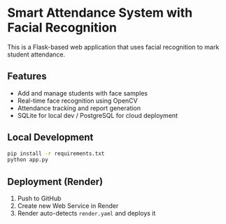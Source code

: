 # Smart Attendance System with Facial Recognition

This is a Flask-based web application that uses facial recognition to mark student attendance.

## Features
- Add and manage students with face samples
- Real-time face recognition using OpenCV
- Attendance tracking and report generation
- SQLite for local dev / PostgreSQL for cloud deployment

## Local Development
```bash
pip install -r requirements.txt
python app.py
```

## Deployment (Render)
1. Push to GitHub
2. Create new Web Service in Render
3. Render auto-detects `render.yaml` and deploys it
